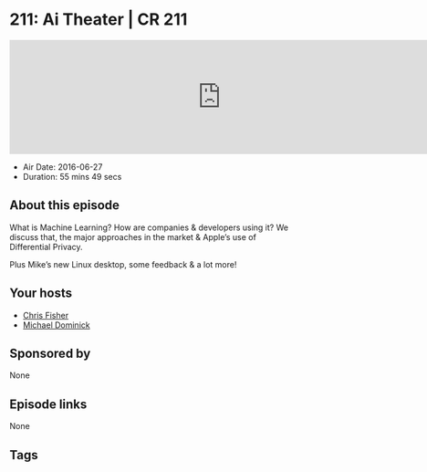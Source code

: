 # 211: Ai Theater | CR 211

<iframe src="https://player.fireside.fm/v2/MLf2ZzhC+q6DyoVk2?theme=dark" width="740" height="200" frameborder="0" scrolling="no"></iframe>

* Air Date: 2016-06-27
* Duration: 55 mins 49 secs

## About this episode

What is Machine Learning? How are companies & developers using it? We discuss that, the major approaches in the market & Apple’s use of Differential Privacy.

Plus Mike’s new Linux desktop, some feedback & a lot more!

## Your hosts
* [Chris Fisher](https://coder.show/hosts/chrislas)
* [Michael Dominick](https://coder.show/hosts/michael)

## Sponsored by

None



## Episode links

None



## Tags

